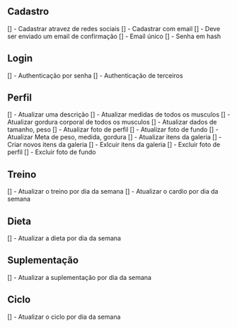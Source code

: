 ## Cadastro
[] - Cadastrar atravez de redes sociais
[] - Cadastrar com email
[] - Deve ser enviado um email de confirmação
[] - Email único
[] - Senha em hash

## Login
[] - Authenticação por senha
[] - Authenticação de terceiros

## Perfil
[] - Atualizar uma descrição
[] - Atualizar medidas de todos os musculos
[] - Atualizar gordura corporal de todos os musculos
[] - Atualizar dados de tamanho, peso
[] - Atualizar foto de perfil
[] - Atualizar foto de fundo
[] - Atualizar Meta de peso, medida, gordura
[] - Atualizar itens da galeria
[] - Criar novos itens da galeria
[] - Exlcuir itens da galeria
[] - Excluir foto de perfil
[] - Excluir foto de fundo

## Treino
[] - Atualizar o treino por dia da semana
[] - Atualizar o cardio por dia da semana

## Dieta
[] - Atualizar a dieta por dia da semana

## Suplementação
[] - Atualizar a suplementação por dia da semana

## Ciclo
[] - Atualizar o ciclo por dia da semana

